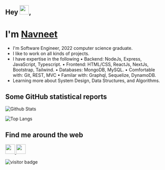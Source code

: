 ## Hey <img src="https://github.com/TheDudeThatCode/TheDudeThatCode/blob/master/Assets/Hi.gif" width="29px">, 

# I'm [Navneet](https://navneet.site/)

- I'm Software Engineer, 2022 computer science graduate.
- I like to work on all kinds of projects.
- I have expertise in the following
• Backend: NodeJs, Express, JavaScript, Typescript.
• Frontend: HTML/CSS, ReactJs, NextJs, Bootstrap, Tailwind.
• Databases: MongoDB, MySQL.
• Comfortable with: Git, REST, MVC
• Familar with: Graphql, Sequelize, DynamoDB.
- Learning more about System Design, Data Structures, and Algorithms.


## Some GitHub statistical reports

![Github Stats](https://github-readme-stats.vercel.app/api?username=code2me&show_icons=true&count_private=true&&title_color=66fcf1&text_color=f64c72&icon_color=66fcf1&bg_color=00000000&hide=bg-color&hide_border=true)

![Top Langs](https://github-readme-stats.vercel.app/api/top-langs/?username=code2me&layout=compact&&title_color=66fcf1&text_color=66fcf1&icon_color=45a29e&bg_color=00000000&hide=bg-color&hide_border=true)

## Find me around the web

<p align='left'>
  
  <a href="https://twitter.com/Cypherzz">
    <img height="30" src="https://raw.githubusercontent.com/peterthehan/peterthehan/master/assets/twitter.svg">
  </a>
  
  <a href="https://www.linkedin.com/in/cypherzz/">
    <img height="30" src="https://raw.githubusercontent.com/peterthehan/peterthehan/master/assets/linkedin.svg">
  </a>
  
</p>
 
<p align='left'> 
  <img src="https://visitor-badge.laobi.icu/badge?page_id=code2me.code2me" alt="visitor badge"/>    
</p>
